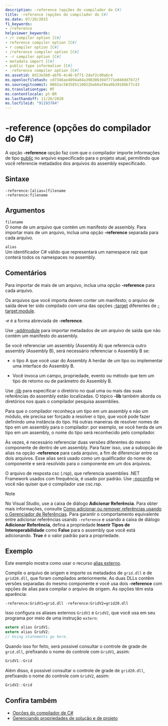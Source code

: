 ```yaml
---
description: -reference (opções do compilador do C#)
title: -reference (opções do compilador do C#)
ms.date: 07/20/2015
f1_keywords:
- /reference
helpviewer_keywords:
- /r compiler option [C#]
- reference compiler option [C#]
- r compiler option [C#]
- /reference compiler option [C#]
- -r compiler option [C#]
- metadata import [C#]
- public type information [C#]
- -reference compiler option [C#]
ms.assetid: 8d13e5b0-abf6-4c46-bf71-2daf2cd0a6c4
ms.openlocfilehash: cd7346ae4094a84a398306394f771e040dd7b72f
ms.sourcegitcommit: 0802ac583585110022beb6af8ea0b39188b77c43
ms.translationtype: MT
ms.contentlocale: pt-BR
ms.lasthandoff: 11/26/2020
ms.locfileid: "91193784"
---
```

# <a name="-reference-c-compiler-options"></a>-reference (opções do compilador do C#)

A opção **-reference** opção faz com que o compilador importe informações de tipo [public](../keywords/public.md) no arquivo especificado para o projeto atual, permitindo que você referencie metadados dos arquivos do assembly especificado.  
  
## <a name="syntax"></a>Sintaxe  
  
```console  
-reference:[alias=]filename  
-reference:filename  
```  
  
## <a name="arguments"></a>Argumentos  

 `filename`  
 O nome de um arquivo que contém um manifesto de assembly. Para importar mais de um arquivo, inclua uma opção **-reference** separada para cada arquivo.  
  
 `alias`  
 Um identificador C# válido que representará um namespace raiz que conterá todos os namespaces no assembly.  
  
## <a name="remarks"></a>Comentários  

 Para importar de mais de um arquivo, inclua uma opção **-reference** para cada arquivo.  
  
 Os arquivos que você importa devem conter um manifesto; o arquivo de saída deve ter sido compilado com uma das opções [-target](./target-compiler-option.md) diferentes de [-target:module](./target-module-compiler-option.md).  
  
 **-r** é a forma abreviada de **-reference**.  
  
 Use [-addmodule](./addmodule-compiler-option.md) para importar metadados de um arquivo de saída que não contém um manifesto do assembly.  
  
 Se você referenciar um assembly (Assembly A) que referencia outro assembly (Assembly B), será necessário referenciar o Assembly B se:  
  
- o tipo A que você usar do Assembly A herdar de um tipo ou implementar uma interface do Assembly B.  
  
- Você invoca um campo, propriedade, evento ou método que tem um tipo de retorno ou de parâmetro do Assembly B.  
  
 Use [-lib](./lib-compiler-option.md) para especificar o diretório no qual uma ou mais das suas referências do assembly estão localizadas. O tópico **-lib** também aborda os diretórios nos quais o compilador pesquisa assemblies.  
  
 Para que o compilador reconheça um tipo em um assembly e não um módulo, ele precisa ser forçado a resolver o tipo, que você pode fazer definindo uma instância do tipo. Há outras maneiras de resolver nomes de tipo em um assembly para o compilador: por exemplo, se você herda de um tipo em um assembly, o nome do tipo será reconhecido pelo compilador.  
  
 Às vezes, é necessário referenciar duas versões diferentes do mesmo componente de dentro de um assembly. Para fazer isso, use a subopção de alias na opção **-reference** para cada arquivo, a fim de diferenciar entre os dois arquivos. Esse alias será usado como um qualificador do nome do componente e será resolvido para o componente em um dos arquivos.  
  
 O arquivo de resposta csc (.rsp), que referencia assemblies .NET Framework usados com frequência, é usado por padrão. Use [-noconfig](./noconfig-compiler-option.md) se você não quiser que o compilador use csc.rsp.  
  
> [!NOTE]
> No Visual Studio, use a caixa de diálogo **Adicionar Referência**. Para obter mais informações, consulte [Como adicionar ou remover referências usando o Gerenciador de Referências](/visualstudio/ide/how-to-add-or-remove-references-by-using-the-reference-manager). Para garantir o comportamento equivalente entre adicionar referências usando `-reference` e usando a caixa de diálogo **Adicionar Referência**, defina a propriedade **Inserir Tipos de Interoperabilidade** como **False** para o assembly que você está adicionando. **True** é o valor padrão para a propriedade.  
  
## <a name="example"></a>Exemplo  

 Este exemplo mostra como usar o recurso [alias externo](../keywords/extern-alias.md).  
  
 Compile o arquivo de origem e importe os metadados de `grid.dll` e de `grid20.dll`, que foram compilados anteriormente. As duas DLLs contêm versões separadas do mesmo componente e você usa dois **-reference** com opções de alias para compilar o arquivo de origem. As opções têm esta aparência:  

```console
-reference:GridV1=grid.dll -reference:GridV2=grid20.dll  
```
  
 Isso configura os aliases externos `GridV1` e `GridV2`, que você usa em seu programa por meio de uma instrução `extern`:  
  
```csharp  
extern alias GridV1;  
extern alias GridV2;  
// Using statements go here.  
```  
  
 Quando isso for feito, será possível consultar o controle de grade de `grid.dll`, prefixando o nome do controle com `GridV1`, assim:  
  
```csharp  
GridV1::Grid  
```  
  
 Além disso, é possível consultar o controle de grade de `grid20.dll`, prefixando o nome do controle com `GridV2`, assim:  
  
```csharp  
GridV2::Grid
```  
  
## <a name="see-also"></a>Confira também

- [Opções do compilador de C#](./index.md)
- [Gerenciando propriedades de solução e de projeto](/visualstudio/ide/managing-project-and-solution-properties)
